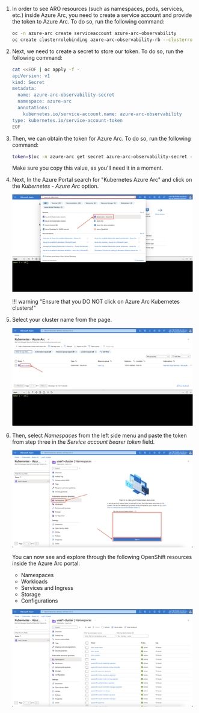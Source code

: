 1. In order to see ARO resources (such as namespaces, pods, services, etc.) inside Azure Arc, you need to create a service account and provide the token to Azure Arc. To do so, run the following command:

    ```bash
    oc -n azure-arc create serviceaccount azure-arc-observability
    oc create clusterrolebinding azure-arc-observability-rb --clusterrole cluster-admin --serviceaccount azure-arc:azure-arc-observability
    ```

1. Next, we need to create a secret to store our token. To do so, run the following command:

    ```bash
    cat <<EOF | oc apply -f -
    apiVersion: v1
    kind: Secret
    metadata:
      name: azure-arc-observability-secret
      namespace: azure-arc
      annotations:
        kubernetes.io/service-account.name: azure-arc-observability
    type: kubernetes.io/service-account-token
    EOF
    ```

1. Then, we can obtain the token for Azure Arc. To do so, run the following command:

    ```bash
    token=$(oc -n azure-arc get secret azure-arc-observability-secret -o jsonpath='{$.data.token}' | base64 -d)
    ```

    Make sure you copy this value, as you'll need it in a moment.


1. Next, In the Azure Portal search for "Kubernetes Azure Arc" and click on the *Kubernetes - Azure Arc* option.

    ![Azure Portal - Azure Arc Kubernetes Search](azure-arc-search.png)

    !!! warning "Ensure that you DO NOT click on Azure Arc Kubernetes clusters!"

1. Select your cluster name from the page.

    ![Azure Portal - Azure Arc Cluster List](azure-arc-cluster-list.png)

1. Then, select *Namespaces* from the left side menu and paste the token from step three in the *Service account bearer token* field.

    ![Azure Portal - Azure Arc Namespaces - Unauthenticated](azure-arc-unauthenticated-namespaces.png)

    You can now see and explore through the following OpenShift resources inside the Azure Arc portal:

    - Namespaces
    - Workloads
    - Services and Ingress
    - Storage
    - Configurations

    ![Azure Portal - Azure Arc Namespaces](azure-arc-namespaces.png)
